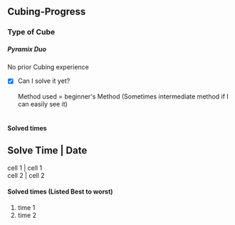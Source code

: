 ## Cubing-Progress
### Type of Cube
##### Pyramix Duo
No prior Cubing experience<br>

- [x] Can I solve it yet?<br><br>
Method used = beginner's Method (Sometimes intermediate method if I can easily see it)<br><br>

#### Solved times
Solve Time | Date
--------------------
cell 1     | cell 1<br>
cell 2     | cell 2<br>

#### Solved times (Listed Best to worst)
1. time 1
2. time 2
